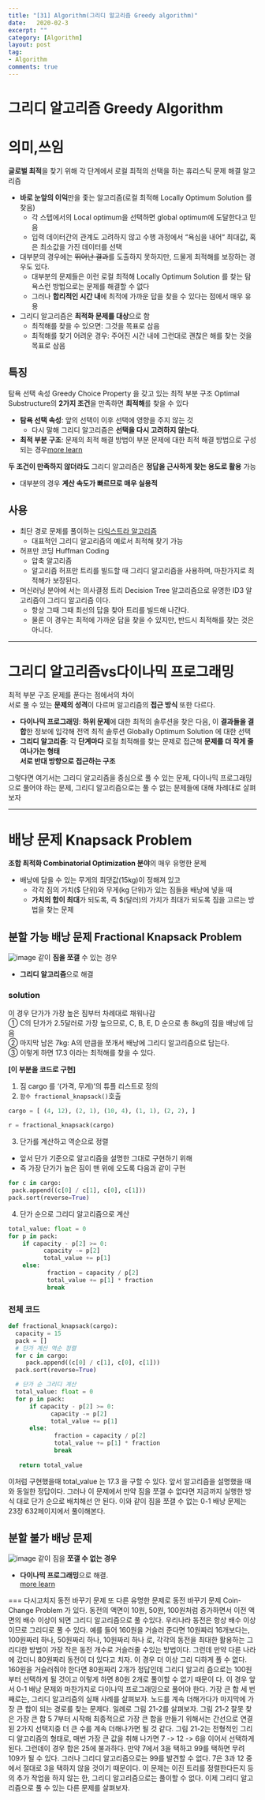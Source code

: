 ```yaml
---
title: "[31] Algorithm(그리디 알고리즘 Greedy algorithm)"
date:   2020-02-3
excerpt: ""
category: [Algorithm]
layout: post
tag:
- Algorithm
comments: true
---
```


# 그리디 알고리즘 Greedy Algorithm

# 의미,쓰임
**글로벌 최적**을 찾기 위해 각 단계에서 로컬 최적의 선택을 하는 휴리스틱 문제 해결 알고리즘       
* **바로 눈앞의 이익**만을 좇는 알고리즘(로컬 최적해 Locally Optimum Solution 를 찾음)      
  * 각 스텝에서의 Local optimum을 선택하면 global optimum에 도달한다고 믿음       
  * 입력 데이터간의 관계도 고려하지 않고 수행 과정에서 “욕심을 내어“ 최대값, 혹은 최소값을 가진 데이터를 선택        
* 대부분의 경우에는 ~~뛰어난 결과~~를 도출하지 못하지만, 드물게 최적해를 보장하는 경우도 있다.      
  * 대부분의 문제들은 이런 로컬 최적해 Locally Optimum Solution 를 찾는 탐욕스런 방법으로는 문제를 해결할 수 없다  
  * 그러나 **합리적인 시간 내**에 최적에 가까운 답을 찾을 수 있다는 점에서 매우 유용   
* 그리디 알고리즘은 **최적화 문제를 대상**으로 함     
   * 최적해를 찾을 수 있으면: 그것을 목표로 삼음    
   * 최적해를 찾기 어려운 경우: 주어진 시간 내에 그런대로 괜찮은 해를 찾는 것을 목표로 삼음      

## 특징
탐욕 선택 속성 Greedy Choice Property 을 갖고 있는 최적 부분 구조 Optimal Substructure의 **2가지 조건**을 만족하면 **최적해**를 찾을 수 있다      
* **탐욕 선택 속성**: 앞의 선택이 이후 선택에 영향을 주지 않는 것      
    *  다시 말해 그리디 알고리즘은 **선택을 다시 고려하지 않는다**. 
* **최적 부분 구조**: 문제의 최적 해결 방법이 부분 문제에 대한 최적 해결 방법으로 구성되는 경우[more learn]()      
    
**두 조건이 만족하지 않더라도** 그리디 알고리즘은 **정답을 근사하게 찾는 용도로 활용** 가능       
* 대부분의 경우 **계산 속도가 빠르므로 매우 실용적**     

## 사용
* 최단 경로 문제를 풀이하는 [다익스트라 알고리즘]()     
   * 대표적인 그리디 알고리즘의 예로서 최적해 찾기 가능     
* 허프만 코딩 Huffman Coding      
   * 압축 알고리즘     
   * 알고리즘 허프만 트리를 빌드할 때 그리디 알고리즘을 사용하며, 마찬가지로 최적해가 보장된다.      
*  머신러닝 분야에 서는 의사결정 트리 Decision Tree 알고리즘으로 유명한 ID3 알고리즘이 그리디 알고리즘 이다.        
   *  항상 그때 그때 최선의 답을 찾아 트리를 빌드해 나간다.        
   *  물론 이 경우는 최적에 가까운 답을 찾을 수 있지만, 반드시 최적해를 찾는 것은 아니다.      
   



---

# 그리디 알고리즘vs다이나믹 프로그래밍
최적 부분 구조 문제를 푼다는 점에서의 차이       
서로 풀 수 있는 **문제의 성격**이 다르며 알고리즘의 **접근 방식** 또한 다르다.      
* **다이나믹 프로그래밍**: **하위 문제**에 대한 최적의 솔루션을 찾은 다음, 이 **결과들을 결합**한 정보에 입각해 전역 최적 솔루션 Globally Optimum Solution 에 대한 선택      
* **그리디 알고리즘**: 각 **단계마다** 로컬 최적해를 찾는 문제로 접근해 **문제를 더 작게 줄여나가는 형태**      
**서로 반대 방향으로 접근하는 구조**


그렇다면 여기서는 그리디 알고리즘을 중심으로 풀 수 있는 문제, 다이나믹 프로그래밍 으로 풀어야 하는 문제, 
그리디 알고리즘으로는 풀 수 없는 문제들에 대해 차례대로 살펴 보자

---

# 배낭 문제 Knapsack Problem
**조합 최적화 Combinatorial Optimization 분야**의 매우 유명한 문제   
* 배낭에 담을 수 있는 무게의 최댓값(15kg)이 정해져 있고      
   * 각각 짐의 가치($ 단위)와 무게(kg 단위)가 있는 짐들을 배낭에 넣을 때    
   * **가치의 합이 최대**가 되도록, 즉 $(달러)의 가치가 최대가 되도록 짐을 고르는 방법을 찾는 문제        

## 분할 가능 배낭 문제 Fractional Knapsack Problem 
![image](https://user-images.githubusercontent.com/76824611/121292179-7e4e5300-c924-11eb-9480-6b84b5ffa7ec.png)
같이 **짐을 쪼갤** 수 있는 경우        
* **그리디 알고리즘**으로 해결     

### solution
이 경우 단가가 가장 높은 짐부터 차례대로 채워나감         
① C의 단가가 2.5달러로 가장 높으므로, C, B, E, D 순으로 총 8kg의 짐을 배낭에 담음         
② 마지막 남은 7kg: A의 만큼을 쪼개서 배낭에 그리디 알고리즘으로 담는다.         
③ 이렇게 하면 17.3 이라는 최적해를 찾을 수 있다.      

**[이 부분을 코드로 구현]**     

1) 짐 cargo 를 ‘(가격, 무게)’의 튜플 리스트로 정의     
2) ```함수 fractional_knapsack()```호출     
```python
cargo = [ (4, 12), (2, 1), (10, 4), (1, 1), (2, 2), ]

r = fractional_knapsack(cargo)
``` 

3)  단가를 계산하고 역순으로 정렬     
* 앞서 단가 기준으로 알고리즘을 설명한 그대로 구현하기 위해        
* 즉 가장 단가가 높은 짐이 맨 위에 오도록 다음과 같이 구현     
```python
for c in cargo:
 pack.append((c[0] / c[1], c[0], c[1])) 
pack.sort(reverse=True)
``` 

4) 단가 순으로 그리디 알고리즘으로 계산   
```python
total_value: float = 0 
for p in pack:
    if capacity - p[2] >= 0:
          capacity -= p[2] 
          total_value += p[1] 
    else:
           fraction = capacity / p[2] 
           total_value += p[1] * fraction 
           break
```  


### 전체 코드
```python
def fractional_knapsack(cargo):
  capacity = 15 
  pack = [] 
  # 단가 계산 역순 정렬 
  for c in cargo:
     pack.append((c[0] / c[1], c[0], c[1])) 
  pack.sort(reverse=True)

  # 단가 순 그리디 계산 
  total_value: float = 0 
  for p in pack:
      if capacity - p[2] >= 0:
            capacity -= p[2] 
            total_value += p[1] 
      else:
             fraction = capacity / p[2] 
             total_value += p[1] * fraction 
             break
   
   return total_value
```
이처럼 구현했을때 total_value 는 17.3 을 구할 수 있다. 앞서 알고리즘을 설명했을 때와 동일한 정답이다. 그러나 이 문제에서 만약 짐을 쪼갤 수 없다면 지금까지 실행한 방식 대로 단가 순으로 배치해선 안 된다. 이와 같이 짐을 쪼갤 수 없는 0-1 배낭 문제는 23장 632페이지에서 풀이해본다.

## 분할 불가 배낭 문제
![image](https://user-images.githubusercontent.com/76824611/121292866-9d99b000-c925-11eb-8748-23290aed415b.png)
같이 짐을 **쪼갤 수 없는 경우**      
* **다이나믹 프로그래밍**으로 해결.       
[more learn]()

=== 다시고치지
동전 바꾸기 문제
또 다른 유명한 문제로 동전 바꾸기 문제 Coin-Change Problem 가 있다. 동전의 액면이 10원, 50원, 100원처럼 증가하면서 이전 액면의 배수 이상이 되면 그리디 알고리즘으로 풀 수있다. 우리나라 동전은 항상 배수 이상이므로 그리디로 풀 수 있다. 예를 들어 160원을
거슬러 준다면 10원짜리 16개보다는, 100원짜리 하나, 50원짜리 하나, 10원짜리 하나 로, 각각의 동전을 최대한 활용하는 그리디한 방법이 가장 작은 동전 개수로 거슬러줄 수있는 방법이다.
그런데 만약 다른 나라에 갔더니 80원짜리 동전이 더 있다고 치자. 이 경우 더 이상 그리 디하게 풀 수 없다. 160원을 거슬러줘야 한다면 80원짜리 2개가 정답인데 그리디 알고리 즘으로는 100원부터 선택하게 될 것이고 이렇게 하면 80원 2개로 풀이할 수 없기 때문이 다. 이 경우 앞서 0-1 배낭 문제와 마찬가지로 다이나믹 프로그래밍으로 풀어야 한다.
가장 큰 합
세 번째로는, 그리디 알고리즘의 실패 사례를 살펴보자. 노드를 계속 더해가다가 마지막에 가장 큰 합이 되는 경로를 찾는 문제다. 일례로 그림 21-2를 살펴보자.
그림 21-2 잘못 찾은 가장 큰 합
5
7부터 시작해 최종적으로 가장 큰 합을 만들기 위해서는 간선으로 연결된 2가지 선택지중 더 큰 수를 계속 더해나가면 될 것 같다. 그림 21-2는 전형적인 그리디 알고리즘의 형태로, 매번 가장 큰 값을 취해 나가면 7 -> 12 -> 6을 이어서 선택하게 된다. 그런데이 경우 합은 25에 불과하다. 만약 7에서 3을 택하고 99를 택하면 무려 109가 될 수 있다. 그러나 그리디 알고리즘으로는 99를 발견할 수 없다. 7은 3과 12 중에서 절대로 3을 택하지 않을 것이기 때문이다. 이 문제는 이진 트리를 정렬한다든지 등의 추가 작업을 하지 않는 한, 그리디 알고리즘으로는 풀이할 수 없다.
이제 그리디 알고리즘으로 풀 수 있는 다른 문제를 살펴보자.
